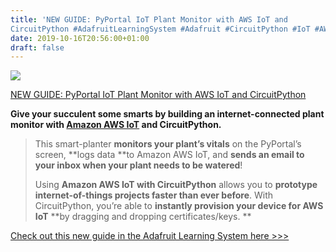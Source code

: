 ```yaml
---
title: 'NEW GUIDE: PyPortal IoT Plant Monitor with AWS IoT and
CircuitPython #AdafruitLearningSystem #Adafruit #CircuitPython #IoT #AWS @Adafruit @AWSCloud @AWSOpen'
date: 2019-10-16T20:56:00+01:00
draft: false
---
```


![](https://cdn-blog.adafruit.com/uploads/2019/10/IMG_2519-min.png)

[NEW GUIDE: PyPortal IoT Plant Monitor with AWS IoT and CircuitPython](https://learn.adafruit.com/pyportal-iot-plant-monitor-with-aws-iot-and-circuitpython)

**Give your succulent some smarts by building an internet-connected plant monitor with [Amazon AWS IoT](https://aws.amazon.com/iot/) and CircuitPython.**

> This smart-planter **monitors your plant’s vitals** on the PyPortal’s screen, **logs data **to Amazon AWS IoT, and **sends an email to your inbox when your plant needs to be watered**!
> 
> Using **Amazon AWS IoT with CircuitPython** allows you to **prototype internet-of-things projects faster than ever before**. With CircuitPython, you’re able to **instantly provision your device for AWS IoT** **by dragging and dropping certificates/keys. **

[Check out this new guide in the Adafruit Learning System here >>>](https://learn.adafruit.com/pyportal-iot-plant-monitor-with-aws-iot-and-circuitpython)